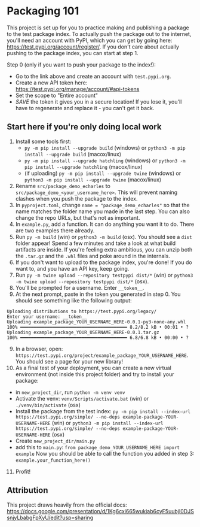 # Packaging 101

This project is set up for you to practice making and publishing a package to the test package index. To actually push the package out to the internet, you'll need an account with PyPI, which you can get by going here: https://test.pypi.org/account/register/. If you don't care about actually pushing to the package index, you can start at step 1.

Step 0 (only if you want to push your package to the index!):

- Go to the link above and create an account with `test.pypi.org`.
- Create a new API token here: https://test.pypi.org/manage/account/#api-tokens
- Set the scope to "Entire account"
- _SAVE_ the token it gives you in a secure location! If you lose it, you'll have to regenerate and replace it - you can't get it back.

## Start here if you're only doing local work

1. Install some tools first:
   - `py -m pip install --upgrade build` (windows) or `python3 -m pip install --upgrade build` (macox/linux)
   - `py -m pip install --upgrade hatchling` (windows) or `python3 -m pip install --upgrade hatchling` (macox/linux)
   - (if uploading) `py -m pip install --upgrade twine` (windows) or `python3 -m pip install --upgrade twine` (macox/linux)
2. Rename `src/package_demo_echarles` to `src/package_demo_<your_username_here>`. This will prevent naming clashes when you push the package to the index.
3. In `pyproject.toml`, change `name = "package_demo_echarles"` so that the name matches the folder name you made in the last step. You can also change the repo URLs, but that's not as important.
4. In `example.py`, add a function. It can do anything you want it to do. There are two examples there already.
5. Run `py -m build` (win) or `python3 -m build` (osx). You should see a `dist` folder appear! Spend a few minutes and take a look at what build artifacts are inside. If you're feeling extra ambitious, you can unzip both the `.tar.gz` and the `.whl` files and poke around in the internals.
6. If you don't want to upload to the package index, you're done! If you do want to, and you have an API key, keep going.
7. Run `py -m twine upload --repository testpypi dist/*` (win) or `python3 -m twine upload --repository testpypi dist/*` (osx).
8. You'll be prompted for a username. Enter `__token__`.
9. At the next prompt, paste in the token you generated in step 0.
   You should see something like the following output:

```
Uploading distributions to https://test.pypi.org/legacy/
Enter your username: __token__
Uploading example_package_YOUR_USERNAME_HERE-0.0.1-py3-none-any.whl
100% ━━━━━━━━━━━━━━━━━━━━━━━━━━━━━━━━━━━━━━━━ 8.2/8.2 kB • 00:01 • ?
Uploading example_package_YOUR_USERNAME_HERE-0.0.1.tar.gz
100% ━━━━━━━━━━━━━━━━━━━━━━━━━━━━━━━━━━━━━━━━ 6.8/6.8 kB • 00:00 • ?
```

9. In a browser, open: `https://test.pypi.org/project/example_package_YOUR_USERNAME_HERE`. You should see a page for your new library!
10. As a final test of your deployment, you can create a new virtual environment (not inside this project folder) and try to install your package:

- in `new_project_dir`, run `python -m venv venv`
- Activate the venv: `venv/Scripts/activate.bat` (win) or `./venv/bin/activate` (osx)
- Install the package from the test index: `py -m pip install --index-url https://test.pypi.org/simple/ --no-deps example-package-YOUR-USERNAME-HERE` (win) or `python3 -m pip install --index-url https://test.pypi.org/simple/ --no-deps example-package-YOUR-USERNAME-HERE` (osx)
- Create `new_project_dir/main.py`
- add this to `main.py`: `from package_demo_YOUR_USERNAME_HERE import example`
  Now you should be able to call the function you added in step 3: `example.your_function_here()`

11. Profit!

## Attribution

This project draws heavily from the official docs: https://docs.google.com/presentation/d/1Kg6cxi665wukjab6cyF5uubjI0DJSsnjyLbabgFpXyU/edit?usp=sharing
